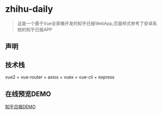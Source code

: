 # zhihu-daily

> 这是一个基于Vue全家桶开发的知乎日报WebApp,页面样式参考了安卓系统的知乎日报APP

## 声明

## 技术栈
 vue2 + vue-router + axios + vuex + vue-cli + express

## 在线预览DEMO
  [知乎日报DEMO](http://47.106.107.188:8888)
